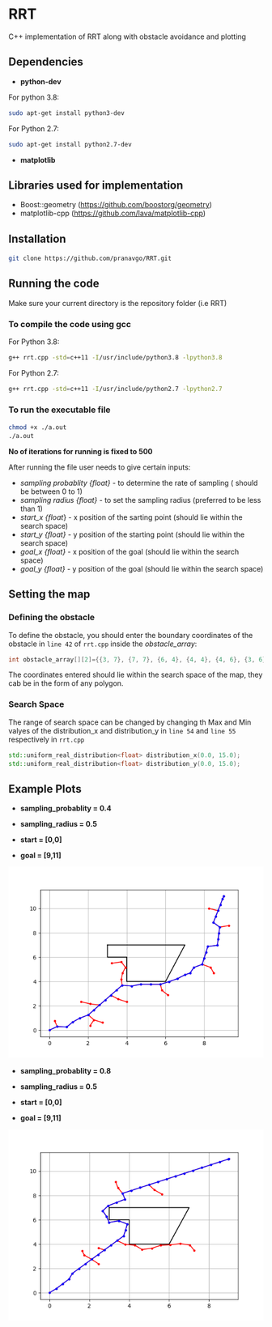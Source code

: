 # RRT
C++ implementation of RRT along with obstacle avoidance and plotting

## Dependencies
- **python-dev**

For python 3.8:
```bash
sudo apt-get install python3-dev
```

For Python 2.7:
```bash
sudo apt-get install python2.7-dev
```
- **matplotlib**
## Libraries used for implementation
- Boost::geometry (https://github.com/boostorg/geometry)
- matplotlib-cpp (https://github.com/lava/matplotlib-cpp)

## Installation

```bash
git clone https://github.com/pranavgo/RRT.git
```

## Running the code
Make sure your current directory is the repository folder (i.e RRT)

### **To compile the code using gcc**


For Python 3.8:
```bash
g++ rrt.cpp -std=c++11 -I/usr/include/python3.8 -lpython3.8
```

For Python 2.7:
```bash
g++ rrt.cpp -std=c++11 -I/usr/include/python2.7 -lpython2.7
```

### **To run the executable file** 
```bash
chmod +x ./a.out
./a.out
```
**No of iterations for running is fixed to 500**

After running the file user needs to give certain inputs:

- *sampling probablity {float}* - to determine the rate of sampling ( should be between 0 to 1)
- *sampling radius {float}* - to set the sampling radius (preferred to be less than 1)
- *start_x {float*} - x position of the sarting point (should lie within the search space)
- *start_y {float}* - y position of the starting point (should lie within the search space)
- *goal_x {float}* - x position of the goal (should lie within the search space)
- *goal_y {float}* - y position of the goal (should lie within the search space)
  
## Setting the map

### **Defining the obstacle**
To define the obstacle, you should enter the boundary coordinates of the obstacle in `line 42` of `rrt.cpp` inside the *obstacle_array*:
```cpp
int obstacle_array[][2]={{3, 7}, {7, 7}, {6, 4}, {4, 4}, {4, 6}, {3, 6}};
```
The coordinates entered should lie within the search space of the map, they cab be in the form of any polygon.

### **Search Space**
The range of search space can be changed by changing th Max and Min valyes of the distribution_x and distribution_y in `line 54` and `line 55` respectively in `rrt.cpp` 
```cpp
std::uniform_real_distribution<float> distribution_x(0.0, 15.0);
std::uniform_real_distribution<float> distribution_y(0.0, 15.0);
```
## Example Plots

- **sampling_probablity = 0.4**

- **sampling_radius = 0.5**

- **start = [0,0]**

- **goal = [9,11]**


![](Figure_1.png)


- **sampling_probablity = 0.8**

- **sampling_radius = 0.5**

- **start = [0,0]**

- **goal = [9,11]**


![](Figure_2.png)
